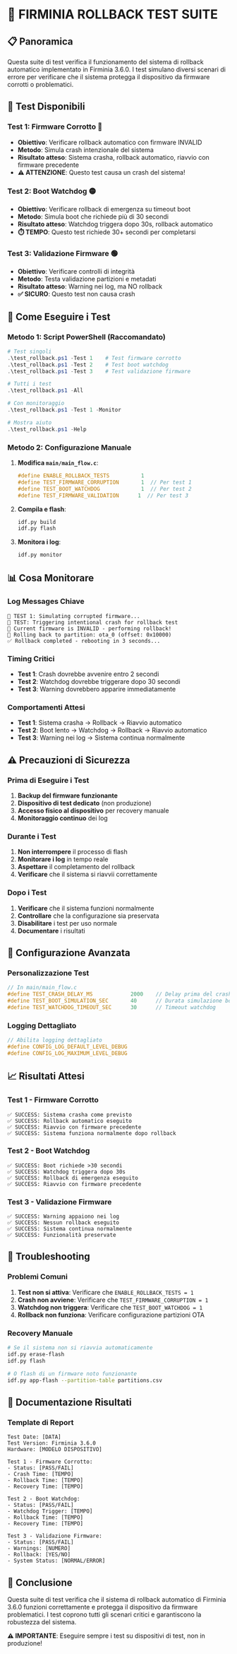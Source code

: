 # 🧪 **FIRMINIA ROLLBACK TEST SUITE**

## 📋 **Panoramica**

Questa suite di test verifica il funzionamento del sistema di rollback automatico implementato in Firminia 3.6.0. I test simulano diversi scenari di errore per verificare che il sistema protegga il dispositivo da firmware corrotti o problematici.

## 🎯 **Test Disponibili**

### **Test 1: Firmware Corrotto** 🔴
- **Obiettivo**: Verificare rollback automatico con firmware INVALID
- **Metodo**: Simula crash intenzionale del sistema
- **Risultato atteso**: Sistema crasha, rollback automatico, riavvio con firmware precedente
- **⚠️ ATTENZIONE**: Questo test causa un crash del sistema!

### **Test 2: Boot Watchdog** 🟡
- **Obiettivo**: Verificare rollback di emergenza su timeout boot
- **Metodo**: Simula boot che richiede più di 30 secondi
- **Risultato atteso**: Watchdog triggera dopo 30s, rollback automatico
- **⏱️ TEMPO**: Questo test richiede 30+ secondi per completarsi

### **Test 3: Validazione Firmware** 🟢
- **Obiettivo**: Verificare controlli di integrità
- **Metodo**: Testa validazione partizioni e metadati
- **Risultato atteso**: Warning nei log, ma NO rollback
- **✅ SICURO**: Questo test non causa crash

## 🚀 **Come Eseguire i Test**

### **Metodo 1: Script PowerShell (Raccomandato)**

```powershell
# Test singoli
.\test_rollback.ps1 -Test 1    # Test firmware corrotto
.\test_rollback.ps1 -Test 2    # Test boot watchdog
.\test_rollback.ps1 -Test 3    # Test validazione firmware

# Tutti i test
.\test_rollback.ps1 -All

# Con monitoraggio
.\test_rollback.ps1 -Test 1 -Monitor

# Mostra aiuto
.\test_rollback.ps1 -Help
```

### **Metodo 2: Configurazione Manuale**

1. **Modifica `main/main_flow.c`**:
   ```c
   #define ENABLE_ROLLBACK_TESTS          1
   #define TEST_FIRMWARE_CORRUPTION       1  // Per test 1
   #define TEST_BOOT_WATCHDOG             1  // Per test 2
   #define TEST_FIRMWARE_VALIDATION      1  // Per test 3
   ```

2. **Compila e flash**:
   ```bash
   idf.py build
   idf.py flash
   ```

3. **Monitora i log**:
   ```bash
   idf.py monitor
   ```

## 📊 **Cosa Monitorare**

### **Log Messages Chiave**
```
🧪 TEST 1: Simulating corrupted firmware...
🧪 TEST: Triggering intentional crash for rollback test
🚨 Current firmware is INVALID - performing rollback!
🔄 Rolling back to partition: ota_0 (offset: 0x10000)
✅ Rollback completed - rebooting in 3 seconds...
```

### **Timing Critici**
- **Test 1**: Crash dovrebbe avvenire entro 2 secondi
- **Test 2**: Watchdog dovrebbe triggerare dopo 30 secondi
- **Test 3**: Warning dovrebbero apparire immediatamente

### **Comportamenti Attesi**
- **Test 1**: Sistema crasha → Rollback → Riavvio automatico
- **Test 2**: Boot lento → Watchdog → Rollback → Riavvio automatico
- **Test 3**: Warning nei log → Sistema continua normalmente

## ⚠️ **Precauzioni di Sicurezza**

### **Prima di Eseguire i Test**
1. **Backup del firmware funzionante**
2. **Dispositivo di test dedicato** (non produzione)
3. **Accesso fisico al dispositivo** per recovery manuale
4. **Monitoraggio continuo** dei log

### **Durante i Test**
1. **Non interrompere** il processo di flash
2. **Monitorare i log** in tempo reale
3. **Aspettare** il completamento del rollback
4. **Verificare** che il sistema si riavvii correttamente

### **Dopo i Test**
1. **Verificare** che il sistema funzioni normalmente
2. **Controllare** che la configurazione sia preservata
3. **Disabilitare** i test per uso normale
4. **Documentare** i risultati

## 🔧 **Configurazione Avanzata**

### **Personalizzazione Test**
```c
// In main/main_flow.c
#define TEST_CRASH_DELAY_MS            2000    // Delay prima del crash
#define TEST_BOOT_SIMULATION_SEC       40      // Durata simulazione boot
#define TEST_WATCHDOG_TIMEOUT_SEC      30      // Timeout watchdog
```

### **Logging Dettagliato**
```c
// Abilita logging dettagliato
#define CONFIG_LOG_DEFAULT_LEVEL_DEBUG
#define CONFIG_LOG_MAXIMUM_LEVEL_DEBUG
```

## 📈 **Risultati Attesi**

### **Test 1 - Firmware Corrotto**
```
✅ SUCCESS: Sistema crasha come previsto
✅ SUCCESS: Rollback automatico eseguito
✅ SUCCESS: Riavvio con firmware precedente
✅ SUCCESS: Sistema funziona normalmente dopo rollback
```

### **Test 2 - Boot Watchdog**
```
✅ SUCCESS: Boot richiede >30 secondi
✅ SUCCESS: Watchdog triggera dopo 30s
✅ SUCCESS: Rollback di emergenza eseguito
✅ SUCCESS: Riavvio con firmware precedente
```

### **Test 3 - Validazione Firmware**
```
✅ SUCCESS: Warning appaiono nei log
✅ SUCCESS: Nessun rollback eseguito
✅ SUCCESS: Sistema continua normalmente
✅ SUCCESS: Funzionalità preservate
```

## 🐛 **Troubleshooting**

### **Problemi Comuni**
1. **Test non si attiva**: Verificare che `ENABLE_ROLLBACK_TESTS = 1`
2. **Crash non avviene**: Verificare che `TEST_FIRMWARE_CORRUPTION = 1`
3. **Watchdog non triggera**: Verificare che `TEST_BOOT_WATCHDOG = 1`
4. **Rollback non funziona**: Verificare configurazione partizioni OTA

### **Recovery Manuale**
```bash
# Se il sistema non si riavvia automaticamente
idf.py erase-flash
idf.py flash

# O flash di un firmware noto funzionante
idf.py app-flash --partition-table partitions.csv
```

## 📝 **Documentazione Risultati**

### **Template di Report**
```
Test Date: [DATA]
Test Version: Firminia 3.6.0
Hardware: [MODELO DISPOSITIVO]

Test 1 - Firmware Corrotto:
- Status: [PASS/FAIL]
- Crash Time: [TEMPO]
- Rollback Time: [TEMPO]
- Recovery Time: [TEMPO]

Test 2 - Boot Watchdog:
- Status: [PASS/FAIL]
- Watchdog Trigger: [TEMPO]
- Rollback Time: [TEMPO]
- Recovery Time: [TEMPO]

Test 3 - Validazione Firmware:
- Status: [PASS/FAIL]
- Warnings: [NUMERO]
- Rollback: [YES/NO]
- System Status: [NORMAL/ERROR]
```

## 🎉 **Conclusione**

Questa suite di test verifica che il sistema di rollback automatico di Firminia 3.6.0 funzioni correttamente e protegga il dispositivo da firmware problematici. I test coprono tutti gli scenari critici e garantiscono la robustezza del sistema.

**⚠️ IMPORTANTE**: Eseguire sempre i test su dispositivi di test, non in produzione!
